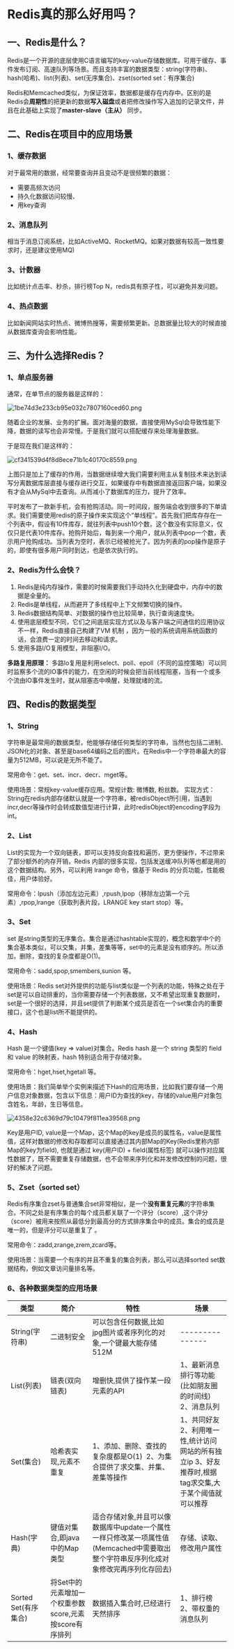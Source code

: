 # Redis真的那么好用吗？
## 一、Redis是什么？
Redis是一个开源的底层使用C语言编写的key-value存储数据库。可用于缓存、事件发布订阅、高速队列等场景。而且支持丰富的数据类型：string(字符串)、hash(哈希)、list(列表)、set(无序集合)、zset(sorted set：有序集合)

Redis和Memcached类似，为保证效率，数据都是缓存在内存中。区别的是Redis会**周期性**的把更新的数据**写入磁盘**或者把修改操作写入追加的记录文件，并且在此基础上实现了**master-slave（主从）** 同步。

## 二、Redis在项目中的应用场景
### 1、缓存数据
对于最常用的数据，经常要查询并且变动不是很频繁的数据：

* 需要高频次访问
* 持久化数据访问较慢、
* 用key查询

### 2、消息队列
相当于消息订阅系统，比如ActiveMQ、RocketMQ。如果对数据有较高一致性要求时，还是建议使用MQ)

### 3、计数器

比如统计点击率、秒杀，排行榜Top N，redis具有原子性，可以避免并发问题。

### 4、热点数据

比如新闻网站实时热点、微博热搜等，需要频繁更新。总数据量比较大的时候直接从数据库查询会影响性能。

## 三、为什么选择Redis？
### 1、单点服务器
通常，在单节点的服务器是这样的：

![1be74d3e233cb95e032c7807160ced60.png](en-resource://database/869:0)

随着企业的发展、业务的扩展。面对海量的数据，直接使用MySql会导致性能下降，数据的读写也会非常慢。于是我们就可以搭配缓存来处理海量数据。

于是现在我们是这样的：

![cf341539d4f8d8ece71b1c40170c8559.png](en-resource://database/871:0)

上图只是加上了缓存的作用，当数据继续增大我们需要利用主从复制技术来达到读写分离数据库层直接与缓存进行交互，如果缓存中有数据直接返回客户端，如果没有才会从MySql中去查询。从而减小了数据库的压力，提升了效率。


平时发布了一款新手机，会有抢购活动。同一时间段，服务端会收到很多的下单请求。我们需要使用redis的原子操作来实现这个“单线程”。首先我们把库存存在一个列表中，假设有10件库存，就往列表中push10个数，这个数没有实际意义，仅仅只是代表10件库存。抢购开始后，每到来一个用户，就从列表中pop一个数，表示用户抢购成功。当列表为空时，表示已经被抢光了。因为列表的pop操作是原子的，即使有很多用户同时到达，也是依次执行的。

### 2、Redis为什么会快？

1. Redis是纯内存操作，需要的时候需要我们手动持久化到硬盘中，内存中的数据是全量的。
2. Redis是单线程，从而避开了多线程中上下文频繁切换的操作。
3. Redis数据结构简单、对数据的操作也比较简单，执行查询速度快。
4. 使用底层模型不同，它们之间底层实现方式以及与客户端之间通信的应用协议不一样，Redis直接自己构建了VM 机制 ，因为一般的系统调用系统函数的话，会浪费一定的时间去移动和请求。
5. 使用多路I/O复用模型，非阻塞I/O。

**多路复用原理：** 多路Io复用是利用select、poll、epoll（不同的监控策略）可以同时监察多个流的IO事件的能力，在空闲的时候会把当前线程阻塞，当有一个或多个流由IO事件发生时，就从阻塞态中唤醒，处理就绪的流。

## 四、Redis的数据类型
### 1、String

字符串是最常用的数据类型，他能够存储任何类型的字符串，当然也包括二进制、JSON化的对象、甚至是base64编码之后的图片。在Redis中一个字符串最大的容量为512MB，可以说是无所不能了。

常用命令：get、set、incr、decr、mget等。

使用场景：常规key-value缓存应用。常规计数: 微博数, 粉丝数。 实现方式：String在redis内部存储默认就是一个字符串，被redisObject所引用，当遇到incr,decr等操作时会转成数值型进行计算，此时redisObject的encoding字段为int。


### 2、List

List的实现为一个双向链表，即可以支持反向查找和遍历，更方便操作，不过带来了部分额外的内存开销，Redis 内部的很多实现，包括发送缓冲队列等也都是用的这个数据结构。另外，可以利用 lrange 命令，做基于 Redis 的分页功能，性能极佳，用户体验好。


常用命令：lpush（添加左边元素）,rpush,lpop（移除左边第一个元素）,rpop,lrange（获取列表片段，LRANGE key start stop）等。

### 3、Set

set 是string类型的无序集合。集合是通过hashtable实现的，概念和数学中个的集合基本类似，可以交集，并集，差集等等，set中的元素是没有顺序的。所以添加，删除，查找的复杂度都是O(1)。


常用命令：sadd,spop,smembers,sunion 等。


使用场景：Redis set对外提供的功能与list类似是一个列表的功能，特殊之处在于set是可以自动排重的，当你需要存储一个列表数据，又不希望出现重复数据时，set是一个很好的选择，并且set提供了判断某个成员是否在一个set集合内的重要接口，这个也是list所不能提供的。

### 4、Hash

Hash 是一个键值(key => value)对集合。Redis hash 是一个 string 类型的 field 和 value 的映射表，hash 特别适合用于存储对象。 

常用命令：hget,hset,hgetall 等。 

使用场景：我们简单举个实例来描述下Hash的应用场景，比如我们要存储一个用户信息对象数据，包含以下信息：用户ID为查找的key，存储的value用户对象包含姓名，年龄，生日等信息。

![4358e32c6369d79c10479f811ea39568.png](en-resource://database/873:0)


Key是用户ID, value是一个Map，这个Map的key是成员的属性名，value是属性值，这样对数据的修改和存取都可以直接通过其内部Map的Key(Redis里称内部Map的key为field), 也就是通过 key(用户ID) + field(属性标签) 就可以操作对应属性数据了，既不需要重复存储数据，也不会带来序列化和并发修改控制的问题，很好的解决了问题。

### 5、Zset（sorted set）

Redis有序集合zset与普通集合set非常相似，是一个**没有重复元素**的字符串集合。不同之处是有序集合的每个成员都关联了一个评分（score）,这个评分（score）被用来按照从最低分到最高分的方式排序集合中的成员。集合的成员是唯一的，但是评分可以是重复了 。

常用命令：zadd,zrange,zrem,zcard等。

使用场景：当需要一个有序的并且不重复的集合列表，那么可以选择sorted set数据结构，例如文章访问量排名等。


### 6、各种数据类型的应用场景


| 类型 |简介  |特性  |场景  |
| --- | --- | --- | --- |
|String(字符串)  |二进制安全  |可以包含任何数据,比如jpg图片或者序列化的对象,一个键最大能存储512M  | --------------- |
| List(列表) | 链表(双向链表) | 增删快,提供了操作某一段元素的API | 1、最新消息排行等功能(比如朋友圈的时间线) 2、消息队列 |
| Set(集合) |哈希表实现,元素不重复  |1、添加、删除、查找的复杂度都是O(1)  2、为集合提供了求交集、并集、差集等操作  |1、共同好友 2、利用唯一性,统计访问网站的所有独立ip 3、好友推荐时,根据tag求交集,大于某个阈值就可以推荐  |
|Hash(字典)  |键值对集合,即java中的Map类型  |适合存储对象,并且可以像数据库中update一个属性一样只修改某一项属性值(Memcached中需要取出整个字符串反序列化成对象修改完再序列化存回去)  |存储、读取、修改用户属性  |
|Sorted Set(有序集合)  |将Set中的元素增加一个权重参数score,元素按score有序排列  |数据插入集合时,已经进行天然排序  |1、排行榜 2、带权重的消息队列  |


